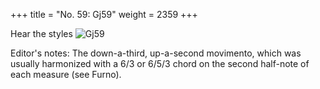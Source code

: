 +++
title = "No. 59: Gj59"
weight = 2359
+++

Hear the styles
![Gj59](/img/059DurDimM.jpg)

Editor's notes: The down-a-third, up-a-second movimento, which was usually harmonized with a 6/3 or 6/5/3 chord on the second half-note of each measure (see Furno).
